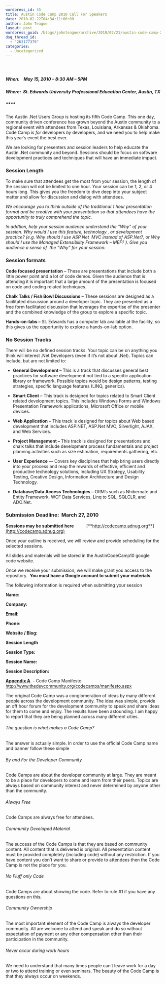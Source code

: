 ```yaml
---
wordpress_id: 45
title: Austin Code Camp 2010 Call For Speakers
date: 2010-02-22T04:34:11+00:00
author: John Teague
layout: post
wordpress_guid: /blogs/johnteague/archive/2010/02/21/austin-code-camp-2010-call-for-speakers.aspx
dsq_thread_id:
  - "263177379"
categories:
  - Uncategorized
---
```

##### &#160;

##### **When:&#160;&#160;&#160; May 15, 2010 – 8:30 AM – 5PM** 

##### **Where:&#160; St. Edwards University Professional Education Center, Austin, TX**

##### ****

The Austin .Net Users Group is hosting its fifth Code Camp. This one day, community driven conference has grown beyond the Austin community to a regional event with attendees from Texas, Louisiana, Arkansas & Oklahoma. Code Camp is _for_ developers _by_ developers, and we need you to help make this year’s event the best ever.

We are looking for presenters and session leaders to help educate the Austin .Net community and beyond. Sessions should be focus on software development practices and techniques that will have an immediate impact. 

### Session Length

To make sure that attendees get the most from your session, the length of the session will not be limited to one hour. Your session can be 1, 2, or 4 hours long. This gives you the freedom to dive deep into your subject matter and allow for discussion and dialog with attendees.

_We encourage you to think outside of the traditional 1 hour presentation format and be creative with your presentation so that attendees have the opportunity to truly comprehend the topic._ 

_In addtion, help your session audience understand the “Why” of your session. Why would I use this feature, technology , or development practice? (e.g. Why should I use ASP.Net&#160; MVC instead of ASP.Net?, or Why should I use the Managed Extensibility Framework – MEF? ). Give you audience a sense of&#160; the “Why” for your session._

### Session formats

**Code focused presentation** – These are presentations that include both a little power point and a lot of code demos. Given the audience that is attending it is important that a large amount of the presentation is focused on code and coding related techniques.

**Chalk Talks / Fish Bowl Discussions** – These sessions are designed as a facilitated discussion around a developer topic. They are presented as a free form facilitated discussion that leverages the expertise of the presenter and the combined knowledge of the group to explore a specific topic.

**Hands-on-labs –** St. Edwards has a computer lab available at the facility, so this gives us the opportunity to explore a hands-on-lab option.

### No Session Tracks

There will be no defined session tracks. Your topic can be on anything you think will interest .Net Developers (even if it’s not about .Net). Topics can include, but are not limited to:

  * **General Development &#8211;** This is a track that discusses general best practices for software development not tied to a specific application library or framework. Possible topics would be design patterns, testing strategies, specific language features (LINQ, generics). 

  * **Smart Client** – This track is designed for topics related to Smart Client related development topics. This includes Windows Forms and Windows Presentation Framework applications, Microsoft Office or mobile devices. 

  * **Web Application** – This track is designed for topics about Web based development that includes ASP.NET, ASP.Net MVC, Silverlight, AJAX, and Web Services. 

  * **Project Management –** This track is designed for presentations and chalk talks that include development process fundamentals and project planning activities such as size estimation, requirements gathering, etc. 

  * **User Experience** &#8212; Covers key disciplines that help bring users directly into your process and reap the rewards of effective, efficient and productive technology solutions, including UX Strategy, Usability Testing, Creative Design, Information Architecture and Design Technology. 

  * **Database/Data Access Technologies &#8211;** ORM’s such as Nhibernate and Entity Framework, WCF Data Services, Linq to SQL, SQLCLR, and ADO.Net.

### Submission Deadline:&#160; March 27, 2010

**Sessions may be submitted here&#160;&#160;&#160;&#160;&#160;&#160;&#160;&#160;&#160;&#160;&#160;** [**http://codecamp.adnug.org**](http://codecamp.adnug.org)

Once your outline is received, we will review and provide scheduling for the selected sessions. 

All slides and materials will be stored in the AustinCodeCamp10 google code website.

Once we receive your submission, we will make grant you access to the repository.&#160; **You must have a Google account to submit your materials**. 

<may need to delete this>

The following information is required when submitting your session

**Name:**

**Company:**

**Email:**

**Phone:**

**Website / Blog:**

**Session Length**

**Session Type:**

**Session Name:**

**Session Description:**

**<u>Appendix A</u>**. &#8211; Code Camp Manifesto   
<u><http://www.thedevcommunity.org/codecamps/manifesto.aspx></u>

The original Code Camp was a conglomeration of ideas by many different people across the development community. The idea was simple, provide an off hour forum for the development community to speak and share ideas for them to come and enjoy. The results have been astounding. I am happy to report that they are being planned across many different cities. 

###### The question is what makes a Code Camp? 

The answer is actually simple. In order to use the official Code Camp name and banner follow these simple

###### By and For the Developer Community

Code Camps are about the developer community at large. They are meant to be a place for developers to come and learn from their peers. Topics are always based on community interest and never determined by anyone other than the community.

###### Always Free

Code Camps are always free for attendees.

###### Community Developed Material

The success of the Code Camps is that they are based on community content. All content that is delivered is original. All presentation content must be provided completely (including code) without any restriction. If you have content you don&#8217;t want to share or provide to attendees then the Code Camp is not the place for you.

###### No Fluff only Code

Code Camps are about showing the code. Refer to rule #1 if you have any questions on this. 

###### Community Ownership

The most important element of the Code Camp is always the developer community. All are welcome to attend and speak and do so without expectation of payment or any other compensation other than their participation in the community.

###### Never occur during work hours

We need to understand that many times people can&#8217;t leave work for a day or two to attend training or even seminars. The beauty of the Code Camp is that they always occur on weekends.